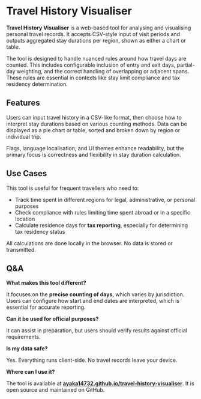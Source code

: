 # Travel History Visualiser

**Travel History Visualiser** is a web-based tool for analysing and visualising personal travel records. It accepts CSV-style input of visit periods and outputs aggregated stay durations per region, shown as either a chart or table.

The tool is designed to handle nuanced rules around how travel days are counted. This includes configurable inclusion of entry and exit days, partial-day weighting, and the correct handling of overlapping or adjacent spans. These rules are essential in contexts like stay limit compliance and tax residency determination.

## Features

Users can input travel history in a CSV-like format, then choose how to interpret stay durations based on various counting methods. Data can be displayed as a pie chart or table, sorted and broken down by region or individual trip.

Flags, language localisation, and UI themes enhance readability, but the primary focus is correctness and flexibility in stay duration calculation.

## Use Cases

This tool is useful for frequent travellers who need to:

* Track time spent in different regions for legal, administrative, or personal purposes
* Check compliance with rules limiting time spent abroad or in a specific location
* Calculate residence days for **tax reporting**, especially for determining tax residency status

All calculations are done locally in the browser. No data is stored or transmitted.

## Q\&A

**What makes this tool different?**

It focuses on the **precise counting of days**, which varies by jurisdiction. Users can configure how start and end dates are interpreted, which is essential for accurate reporting.

**Can it be used for official purposes?**

It can assist in preparation, but users should verify results against official requirements.

**Is my data safe?**

Yes. Everything runs client-side. No travel records leave your device.

**Where can I use it?**

The tool is available at **[ayaka14732.github.io/travel-history-visualiser](https://ayaka14732.github.io/travel-history-visualiser)**. It is open source and maintained on GitHub.
